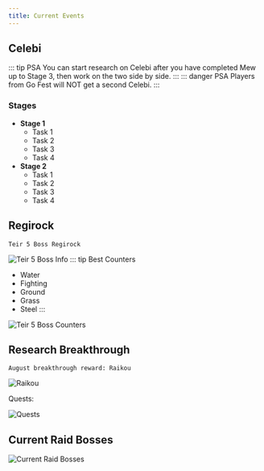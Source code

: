 ```yaml
---
title: Current Events
---
```


## Celebi
::: tip PSA
You can start research on Celebi after you have completed Mew up to Stage 3, then work on the two side by side.
:::
::: danger PSA
Players from Go Fest will NOT get a second Celebi.
:::

### Stages

* **Stage 1**
  * Task 1
  * Task 2
  * Task 3
  * Task 4
* **Stage 2**
  * Task 1
  * Task 2
  * Task 3
  * Task 4

## Regirock
```
Teir 5 Boss Regirock
```
![Teir 5 Boss Info](/img/t5Core.jpg)
::: tip Best Counters
* Water
* Fighting
* Ground
* Grass
* Steel
:::

![Teir 5 Boss Counters](/img/t5Counters.jpg)

## Research Breakthrough
```
August breakthrough reward: Raikou
```
![Raikou](/img/raikou.jpg)

Quests:

![Quests](/img/monthlyQuests.jpg)



## Current Raid Bosses

![Current Raid Bosses](/img/currentBosses.jpg)
